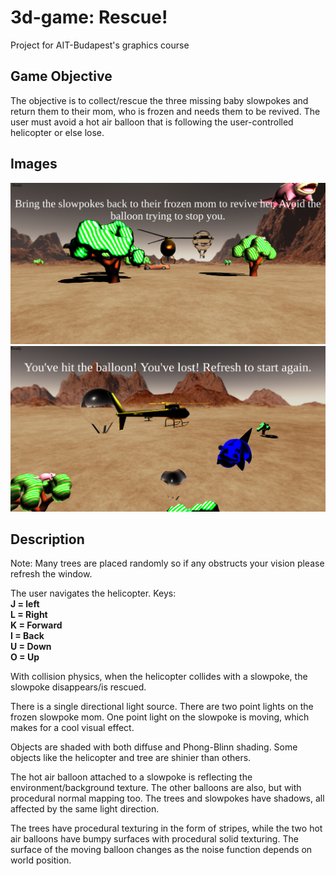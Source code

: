 # 3d-game: Rescue!
Project for AIT-Budapest's graphics course
<h2> Game Objective </h2>

The objective is to collect/rescue the three missing baby slowpokes and return them to their mom,
who is frozen and needs them to be revived. The user must avoid a hot air balloon that is following
the user-controlled helicopter or else lose.

<h2>Images</h2>

![Alt text](/pics/game1.png?raw=true "Game pic one")
![Alt text](/pics/game3.png?raw=true "Game pic three")


<h2>Description</h2>

Note: Many trees are placed randomly so if any obstructs your vision please refresh the window.

The user navigates the helicopter.
Keys: <br>
<b>
J = left <br>
L = Right <br>
K = Forward <br>
I = Back <br>
U = Down <br>
O = Up <br>
</b>

With collision physics, when the helicopter collides with a slowpoke, the slowpoke disappears/is rescued.

There is a single directional light source. There are two point lights on the frozen slowpoke
mom. One point light on the slowpoke is moving, which makes for a cool visual effect.

Objects are shaded with both diffuse and Phong-Blinn shading. Some objects like the helicopter
and tree are shinier than others.

The hot air balloon attached to a slowpoke is reflecting the environment/background texture. The other balloons
are also, but with procedural normal mapping too. The trees and slowpokes have shadows, all affected by the same light direction.

The trees have procedural texturing in the form of stripes, while the two hot air balloons have bumpy surfaces with procedural solid texturing. The surface of the moving balloon changes as
the noise function depends on world position.
